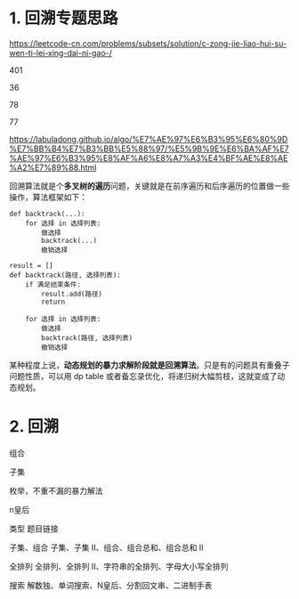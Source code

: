 # 1. 回溯专题思路


















https://leetcode-cn.com/problems/subsets/solution/c-zong-jie-liao-hui-su-wen-ti-lei-xing-dai-ni-gao-/






401


36




78




77






https://labuladong.github.io/algo/%E7%AE%97%E6%B3%95%E6%80%9D%E7%BB%B4%E7%B3%BB%E5%88%97/%E5%9B%9E%E6%BA%AF%E7%AE%97%E6%B3%95%E8%AF%A6%E8%A7%A3%E4%BF%AE%E8%AE%A2%E7%89%88.html

回溯算法就是个**多叉树的遍历**问题，关键就是在前序遍历和后序遍历的位置做一些操作，算法框架如下：

```
def backtrack(...):
    for 选择 in 选择列表:
        做选择
        backtrack(...)
        撤销选择
```

```
result = []
def backtrack(路径, 选择列表):
    if 满足结束条件:
        result.add(路径)
        return

    for 选择 in 选择列表:
        做选择
        backtrack(路径, 选择列表)
        撤销选择
```

某种程度上说，**动态规划的暴力求解阶段就是回溯算法**。只是有的问题具有重叠子问题性质，可以用 dp table 或者备忘录优化，将递归树大幅剪枝，这就变成了动态规划。

# 2. 回溯


组合


子集







枚举，不重不漏的暴力解法



n皇后















































类型	题目链接

子集、组合	子集、子集 II、组合、组合总和、组合总和 II

全排列	全排列、全排列 II、字符串的全排列、字母大小写全排列

搜索	解数独、单词搜索、N皇后、分割回文串、二进制手表

